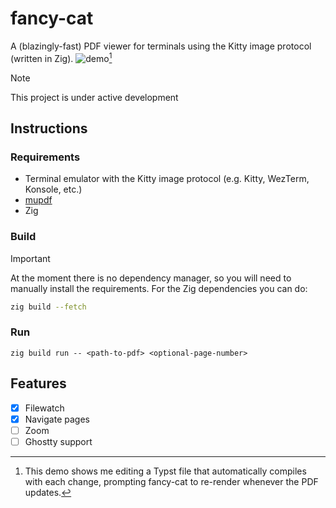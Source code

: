 # fancy-cat
A (blazingly-fast) PDF viewer for terminals using the Kitty image protocol (written in Zig).
![demo](https://github.com/user-attachments/assets/32393f0a-2cc3-438d-8c4e-870317714c2a)[^1]
[^1]: This demo shows me editing a Typst file that automatically compiles with each change, prompting fancy-cat to re-render whenever the PDF updates.
> [!NOTE]  
> This project is under active development
## Instructions
### Requirements
- Terminal emulator with the Kitty image protocol (e.g. Kitty, WezTerm, Konsole, etc.)
- [mupdf](https://mupdf.readthedocs.io/en/latest/quick-start-guide.html)
- Zig
### Build
> [!IMPORTANT]
> At the moment there is no dependency manager, so you will need to manually install the requirements.
For the Zig dependencies you can do:
```sh
zig build --fetch
```
### Run
```
zig build run -- <path-to-pdf> <optional-page-number>
```
## Features
- [x] Filewatch
- [x] Navigate pages
- [ ] Zoom
- [ ] Ghostty support
